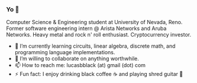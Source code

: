### Yo 🤘

Computer Science & Engineering student at University of Nevada, Reno. Former software engineering intern @ Arista Networks and Aruba Networks. Heavy metal and rock n' roll enthusiast. Cryptocurrency investor.

- 🌱 I’m currently learning circuits, linear algebra, discrete math, and programming language implementations.
- 👯 I’m willing to collaborate on anything worthwhile.
- 📫 How to reach me: lucasbblack (at) gmail (dot) com
- ⚡ Fun fact: I enjoy drinking black coffee ☕ and playing shred guitar 🎸
